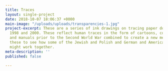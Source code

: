 ```yaml
---
title: Traces
layout: single-project
date: 2018-10-07 18:06:37 +0000
main-image: "/uploads/uploads/transparencies-1.jpg"
project-excerpt: These are a series of ink drawings on tracing paper done between
  1998 and 2000. These reflect human traces in the form of cartoons, corporate identities
  and manuals prior to the Second World War combined to create a new meaning. I made
  these to see how some of the Jewish and Polish and German and American visual vernacular
  might work together.
meta-description: ''
published: false

---
```

